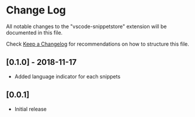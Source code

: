# Change Log

All notable changes to the "vscode-snippetstore" extension will be documented in this file.

Check [Keep a Changelog](http://keepachangelog.com/) for recommendations on how to structure this file.

## [0.1.0] - 2018-11-17

- Added language indicator for each snippets

## [0.0.1]

- Initial release
